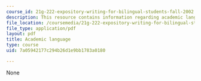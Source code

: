 ```yaml
---
course_id: 21g-222-expository-writing-for-bilingual-students-fall-2002
description: This resource contains information regarding academic language.
file_location: /coursemedia/21g-222-expository-writing-for-bilingual-students-fall-2002/7a05942177c294b26d1e9bb1783a0180_MIT21G_222F02_academic.pdf
file_type: application/pdf
layout: pdf
title: Academic language
type: course
uid: 7a05942177c294b26d1e9bb1783a0180

---
```

None